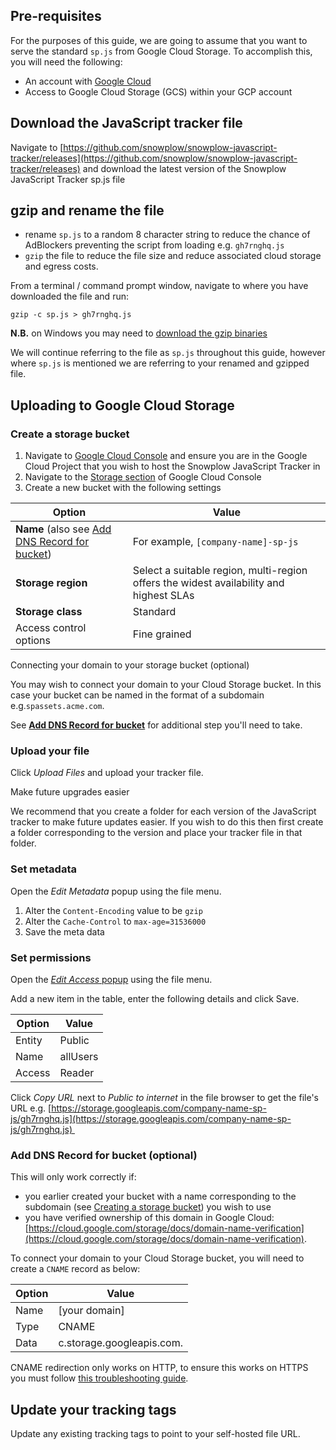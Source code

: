 ## Pre-requisites

For the purposes of this guide, we are going to assume that you want to serve the standard `sp.js` from Google Cloud Storage. To accomplish this, you will need the following:

- An account with [Google Cloud](https://cloud.google.com/)
- Access to Google Cloud Storage (GCS) within your GCP account

## Download the JavaScript tracker file

Navigate to [https://github.com/snowplow/snowplow-javascript-tracker/releases](https://github.com/snowplow/snowplow-javascript-tracker/releases) and download the latest version of the Snowplow JavaScript Tracker sp.js file

## gzip and rename the file

- rename `sp.js` to a random 8 character string to reduce the chance of AdBlockers preventing the script from loading e.g. `gh7rnghq.js`
- `gzip` the file to reduce the file size and reduce associated cloud storage and egress costs.

From a terminal / command prompt window, navigate to where you have downloaded the file and run:

`gzip -c sp.js > gh7rnghq.js`

**N.B.** on Windows you may need to [download the gzip binaries](http://gnuwin32.sourceforge.net/packages/gzip.htm)

We will continue referring to the file as `sp.js` throughout this guide, however where `sp.js` is mentioned we are referring to your renamed and gzipped file.

## Uploading to Google Cloud Storage

### Create a storage bucket

1. Navigate to [Google Cloud Console](https://console.cloud.google.com/) and ensure you are in the Google Cloud Project that you wish to host the Snowplow JavaScript Tracker in
2. Navigate to the [Storage section](https://console.cloud.google.com/storage/browser) of Google Cloud Console
3. Create a new bucket with the following settings

| Option | Value |
| --- | --- |
| **Name** (also see [Add DNS Record for bucket](/docs/collecting-data/collecting-from-own-applications/javascript-trackers/javascript-tracker/self-hosting-the-javascript-tracker/self-hosting-the-javascript-tracker-on-google-cloud/index.md#add-dns-record-for-bucket-optional)) | For example, `[company-name]-sp-js` |
| **Storage region** | Select a suitable region, multi-region offers the widest availability and highest SLAs |
| **Storage class** | Standard |
| Access control options | Fine grained |

Connecting your domain to your storage bucket (optional)

You may wish to connect your domain to your Cloud Storage bucket. In this case your bucket can be named in the format of a subdomain e.g.`spassets.acme.com`.

See **[Add DNS Record for bucket](#add-dns-record-for-bucket-optional)** for additional step you'll need to take.

### Upload your file

Click _Upload Files_ and upload your tracker file.

Make future upgrades easier

We recommend that you create a folder for each version of the JavaScript tracker to make future updates easier. If you wish to do this then first create a folder corresponding to the version and place your tracker file in that folder.

### Set metadata

Open the _Edit Metadata_ popup using the file menu.

1. Alter the `Content-Encoding` value to be `gzip`
2. Alter the `Cache-Control` to `max-age=31536000`
3. Save the meta data

### Set permissions

Open the [_Edit Access_ popup](https://cloud.google.com/storage/docs/access-control/making-data-public#objects) using the file menu.

Add a new item in the table, enter the following details and click Save.

| Option | Value |
| --- | --- |
| Entity | Public |
| Name | allUsers |
| Access | Reader |

Click _Copy URL_ next to _Public to internet_ in the file browser to get the file's URL e.g. [https://storage.googleapis.com/company-name-sp-js/gh7rnghq.js](https://storage.googleapis.com/company-name-sp-js/gh7rnghq.js) 

### Add DNS Record for bucket (optional)

This will only work correctly if:

- you earlier created your bucket with a name corresponding to the subdomain (see [Creating a storage bucket](#create-bucket)) you wish to use
- you have verified ownership of this domain in Google Cloud: [https://cloud.google.com/storage/docs/domain-name-verification](https://cloud.google.com/storage/docs/domain-name-verification).

To connect your domain to your Cloud Storage bucket, you will need to create a `CNAME` record as below:

| Option | Value |
| --- | --- |
| Name | [your domain] |
| Type | CNAME |
| Data | c.storage.googleapis.com. |

CNAME redirection only works on HTTP, to ensure this works on HTTPS you must follow [this troubleshooting guide](https://cloud.google.com/storage/docs/troubleshooting#https).

## Update your tracking tags

Update any existing tracking tags to point to your self-hosted file URL.
